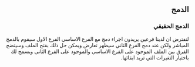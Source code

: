 ﻿
## <div dir=rtl>الدمج<div>


### <div dir=rtl>الدمج الحقيقي<div>
<div dir=rtl> لنفترض ان لدينا فرعين يريدون اجراء دمج مع الفرع الاساسي الفرع الاول سيقوم بالدمج المباشر ولكن عند دمج الفرع الثاني سيظهر تعارض ويمكن حل ذلك بفتح الملف وسيتضح الفرق بين الملف الموجود على الفرع الاساسي والموجود على الفرع الثاني ويسمح لك باختيار التغيرات التي تريد ابقائها. <div>
<div dir=rtl>  <div>

